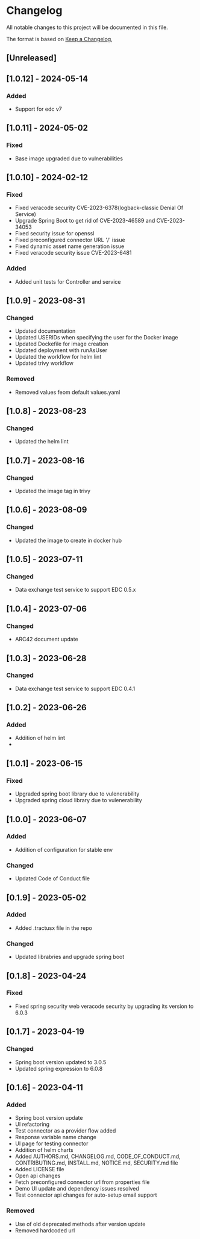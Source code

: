 # Changelog

All notable changes to this project will be documented in this file.

The format is based on [Keep a Changelog](https://keepachangelog.com/en/1.0.0/),

## [Unreleased]

## [1.0.12] - 2024-05-14
### Added
- Support for edc v7

## [1.0.11] - 2024-05-02
### Fixed
- Base image upgraded due to vulnerabilities

## [1.0.10] - 2024-02-12
### Fixed
- Fixed veracode security CVE-2023-6378(logback-classic Denial Of Service)
- Upgrade Spring Boot to get rid of CVE-2023-46589 and CVE-2023-34053
- Fixed security issue for openssl
- Fixed preconfigured connector URL '/' issue
- Fixed dynamic asset name generation issue
- Fixed veracode security issue CVE-2023-6481

### Added
- Added unit tests for Controller and service

## [1.0.9] - 2023-08-31

### Changed
 - Updated documentation
 - Updated USERIDs when specifying the user for the Docker image
 - Updated Dockefile for image creation
 - Updated deployment with runAsUser
 - Updated the workflow for helm lint
 - Updated trivy workflow

### Removed
 - Removed values feom default values.yaml

## [1.0.8] - 2023-08-23

### Changed
 - Updated the helm lint
 
## [1.0.7] - 2023-08-16

### Changed
 - Updated the image tag in trivy
 
## [1.0.6] - 2023-08-09

### Changed
 - Updated the image to create in docker hub
 
## [1.0.5] - 2023-07-11

### Changed
 - Data exchange test service to support EDC 0.5.x

## [1.0.4] - 2023-07-06

### Changed
 - ARC42 document update
 
## [1.0.3] - 2023-06-28

### Changed
 - Data exchange test service to support EDC 0.4.1

## [1.0.2] - 2023-06-26

### Added
 - Addition of helm lint
 - 
## [1.0.1] - 2023-06-15

### Fixed
 - Upgraded spring boot library due to vulenerability
 - Upgraded spring cloud library due to vulenerability

## [1.0.0] - 2023-06-07

### Added
 - Addition of configuration for stable env

### Changed
- Updated Code of Conduct file

## [0.1.9] - 2023-05-02

### Added
 - Added .tractusx file in the repo

### Changed
- Updated librabries and upgrade spring boot


## [0.1.8] - 2023-04-24

### Fixed
- Fixed spring security web veracode security by upgrading its version to 6.0.3

## [0.1.7] - 2023-04-19

### Changed

 - Spring boot version updated to 3.0.5
 - Updated spring expression to 6.0.8

## [0.1.6] - 2023-04-11

### Added

 - Spring boot version update
 - UI refactoring
 - Test connector as a provider flow added
 - Response variable name change
 - UI page for testing connector
 - Addition of helm charts
 - Added AUTHORS.md, CHANGELOG.md, CODE_OF_CONDUCT.md, CONTRIBUTING.md, INSTALL.md, NOTICE.md, SECURITY.md file
 - Added LICENSE file
 - Open api changes
 - Fetch preconfigured connector url from properties file
 - Demo UI update and dependency issues resolved
 - Test connector api changes for auto-setup email support

### Removed
 - Use of old deprecated methods after version update 
 - Removed hardcoded url
